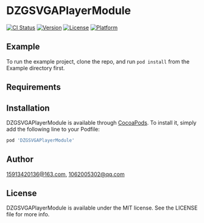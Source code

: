 # DZGSVGAPlayerModule

[![CI Status](https://img.shields.io/travis/15913420136@163.com/DZGSVGAPlayerModule.svg?style=flat)](https://travis-ci.org/15913420136@163.com/DZGSVGAPlayerModule)
[![Version](https://img.shields.io/cocoapods/v/DZGSVGAPlayerModule.svg?style=flat)](https://cocoapods.org/pods/DZGSVGAPlayerModule)
[![License](https://img.shields.io/cocoapods/l/DZGSVGAPlayerModule.svg?style=flat)](https://cocoapods.org/pods/DZGSVGAPlayerModule)
[![Platform](https://img.shields.io/cocoapods/p/DZGSVGAPlayerModule.svg?style=flat)](https://cocoapods.org/pods/DZGSVGAPlayerModule)

## Example

To run the example project, clone the repo, and run `pod install` from the Example directory first.

## Requirements

## Installation

DZGSVGAPlayerModule is available through [CocoaPods](https://cocoapods.org). To install
it, simply add the following line to your Podfile:

```ruby
pod 'DZGSVGAPlayerModule'
```

## Author

15913420136@163.com, 1062005302@qq.com

## License

DZGSVGAPlayerModule is available under the MIT license. See the LICENSE file for more info.
